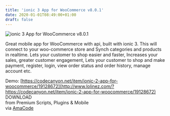 ```yaml
---
title: 'ionic 3 App for WooCommerce v8.0.1'
date: 2020-01-01T08:49:00+01:00
draft: false
---
```


![ionic 3 App for WooCommerce v8.0.1](http://www.codelist.cc/uploads/posts/2020-01/1577863253_ionic3.png "ionic 3 App for WooCommerce v8.0.1")  
  
Great mobile app for WooCommerce with api, built with ionic 3. This will connect to your woo-commerce store and Synch categories and products in realtime. Lets your customer to shop easier and faster, Increases your sales, greater customer engagement, Lets your customer to shop and make payment, register, login, view order status and order history, manage account etc.  
  
Demo: [https://codecanyon.net/item/ionic-2-app-for-woocommerce/19128672](http://www.lolinez.com/?https://codecanyon.net/item/ionic-2-app-for-woocommerce/19128672)  
DOWNLOAD  
from Premium Scripts, Plugins & Mobile  
via [AmaCode](https://amazcode.ooo)